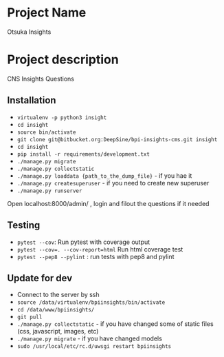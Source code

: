 # Project Name
Otsuka Insights

# Project description
CNS Insights Questions

## Installation

* `virtualenv -p python3 insight`
* `cd insight`
* `source bin/activate`
* `git clone git@bitbucket.org:DeepSine/bpi-insights-cms.git insight`
* `cd insight`
* `pip install -r requirements/development.txt`
* `./manage.py migrate`
* `./manage.py collectstatic`
* `./manage.py loaddata {path_to_the_dump_file}` - if you hae it
* `./manage.py createsuperuser` - if you need to create new superuser
* `./manage.py runserver`

Open localhost:8000/admin/ , login and filout the questions if it needed

## Testing

* `pytest --cov`: Run pytest with coverage output
* `pytest --cov=. --cov-report=html` Run html coverage test
* `pytest --pep8 --pylint` : run tests with pep8 and pylint


## Update for dev
* Connect to the server by ssh
* `source /data/virtualenv/bpiinsights/bin/activate`
* `cd /data/www/bpiinsights/`
* `git pull`
* `./manage.py collectstatic` - if you have changed some of static files (css, javascript, images, etc)
* `./manage.py migrate` - if you have changed models
* `sudo /usr/local/etc/rc.d/uwsgi restart bpiinsights`

